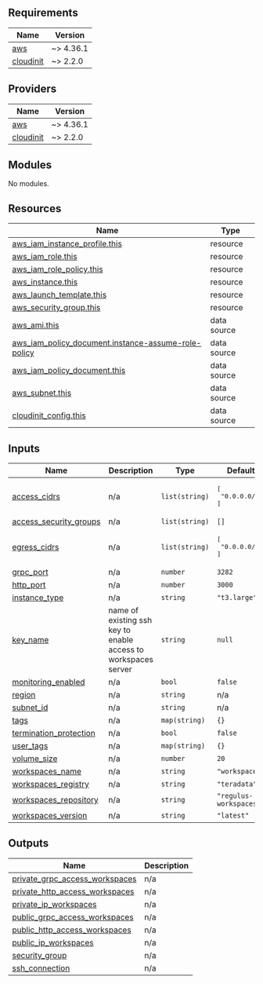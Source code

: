 <!-- BEGIN_TF_DOCS -->
## Requirements

| Name | Version |
|------|---------|
| <a name="requirement_aws"></a> [aws](#requirement\_aws) | ~> 4.36.1 |
| <a name="requirement_cloudinit"></a> [cloudinit](#requirement\_cloudinit) | ~> 2.2.0 |

## Providers

| Name | Version |
|------|---------|
| <a name="provider_aws"></a> [aws](#provider\_aws) | ~> 4.36.1 |
| <a name="provider_cloudinit"></a> [cloudinit](#provider\_cloudinit) | ~> 2.2.0 |

## Modules

No modules.

## Resources

| Name | Type |
|------|------|
| [aws_iam_instance_profile.this](https://registry.terraform.io/providers/hashicorp/aws/latest/docs/resources/iam_instance_profile) | resource |
| [aws_iam_role.this](https://registry.terraform.io/providers/hashicorp/aws/latest/docs/resources/iam_role) | resource |
| [aws_iam_role_policy.this](https://registry.terraform.io/providers/hashicorp/aws/latest/docs/resources/iam_role_policy) | resource |
| [aws_instance.this](https://registry.terraform.io/providers/hashicorp/aws/latest/docs/resources/instance) | resource |
| [aws_launch_template.this](https://registry.terraform.io/providers/hashicorp/aws/latest/docs/resources/launch_template) | resource |
| [aws_security_group.this](https://registry.terraform.io/providers/hashicorp/aws/latest/docs/resources/security_group) | resource |
| [aws_ami.this](https://registry.terraform.io/providers/hashicorp/aws/latest/docs/data-sources/ami) | data source |
| [aws_iam_policy_document.instance-assume-role-policy](https://registry.terraform.io/providers/hashicorp/aws/latest/docs/data-sources/iam_policy_document) | data source |
| [aws_iam_policy_document.this](https://registry.terraform.io/providers/hashicorp/aws/latest/docs/data-sources/iam_policy_document) | data source |
| [aws_subnet.this](https://registry.terraform.io/providers/hashicorp/aws/latest/docs/data-sources/subnet) | data source |
| [cloudinit_config.this](https://registry.terraform.io/providers/hashicorp/cloudinit/latest/docs/data-sources/config) | data source |

## Inputs

| Name | Description | Type | Default | Required |
|------|-------------|------|---------|:--------:|
| <a name="input_access_cidrs"></a> [access\_cidrs](#input\_access\_cidrs) | n/a | `list(string)` | <pre>[<br>  "0.0.0.0/0"<br>]</pre> | no |
| <a name="input_access_security_groups"></a> [access\_security\_groups](#input\_access\_security\_groups) | n/a | `list(string)` | `[]` | no |
| <a name="input_egress_cidrs"></a> [egress\_cidrs](#input\_egress\_cidrs) | n/a | `list(string)` | <pre>[<br>  "0.0.0.0/0"<br>]</pre> | no |
| <a name="input_grpc_port"></a> [grpc\_port](#input\_grpc\_port) | n/a | `number` | `3282` | no |
| <a name="input_http_port"></a> [http\_port](#input\_http\_port) | n/a | `number` | `3000` | no |
| <a name="input_instance_type"></a> [instance\_type](#input\_instance\_type) | n/a | `string` | `"t3.large"` | no |
| <a name="input_key_name"></a> [key\_name](#input\_key\_name) | name of existing ssh key to enable access to workspaces server | `string` | `null` | no |
| <a name="input_monitoring_enabled"></a> [monitoring\_enabled](#input\_monitoring\_enabled) | n/a | `bool` | `false` | no |
| <a name="input_region"></a> [region](#input\_region) | n/a | `string` | n/a | yes |
| <a name="input_subnet_id"></a> [subnet\_id](#input\_subnet\_id) | n/a | `string` | n/a | yes |
| <a name="input_tags"></a> [tags](#input\_tags) | n/a | `map(string)` | `{}` | no |
| <a name="input_termination_protection"></a> [termination\_protection](#input\_termination\_protection) | n/a | `bool` | `false` | no |
| <a name="input_user_tags"></a> [user\_tags](#input\_user\_tags) | n/a | `map(string)` | `{}` | no |
| <a name="input_volume_size"></a> [volume\_size](#input\_volume\_size) | n/a | `number` | `20` | no |
| <a name="input_workspaces_name"></a> [workspaces\_name](#input\_workspaces\_name) | n/a | `string` | `"workspaces"` | no |
| <a name="input_workspaces_registry"></a> [workspaces\_registry](#input\_workspaces\_registry) | n/a | `string` | `"teradata"` | no |
| <a name="input_workspaces_repository"></a> [workspaces\_repository](#input\_workspaces\_repository) | n/a | `string` | `"regulus-workspaces"` | no |
| <a name="input_workspaces_version"></a> [workspaces\_version](#input\_workspaces\_version) | n/a | `string` | `"latest"` | no |

## Outputs

| Name | Description |
|------|-------------|
| <a name="output_private_grpc_access_workspaces"></a> [private\_grpc\_access\_workspaces](#output\_private\_grpc\_access\_workspaces) | n/a |
| <a name="output_private_http_access_workspaces"></a> [private\_http\_access\_workspaces](#output\_private\_http\_access\_workspaces) | n/a |
| <a name="output_private_ip_workspaces"></a> [private\_ip\_workspaces](#output\_private\_ip\_workspaces) | n/a |
| <a name="output_public_grpc_access_workspaces"></a> [public\_grpc\_access\_workspaces](#output\_public\_grpc\_access\_workspaces) | n/a |
| <a name="output_public_http_access_workspaces"></a> [public\_http\_access\_workspaces](#output\_public\_http\_access\_workspaces) | n/a |
| <a name="output_public_ip_workspaces"></a> [public\_ip\_workspaces](#output\_public\_ip\_workspaces) | n/a |
| <a name="output_security_group"></a> [security\_group](#output\_security\_group) | n/a |
| <a name="output_ssh_connection"></a> [ssh\_connection](#output\_ssh\_connection) | n/a |
<!-- END_TF_DOCS -->